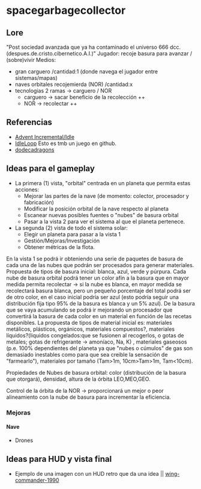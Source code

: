 # spacegarbagecollector

## Lore
"Post sociedad avanzada que ya ha contaminado el universo 666 dcc.(despues.de.cristo.cibernetico.A.I.)"
Jugador: recoje basura para avanzar / (sobre)vivir
Medios:
- gran carguero /cantidad:1 (donde navega el jugador entre sistemas/mapas)
- naves orbitales recojemierda (NOR) /cantidad:x
- tecnologias 2 ramas -> carguero / NOR
  - carguero -> sacar beneficio de la recolección ++
  - NOR -> recolectar ++
## Referencias
   - [Advent Incremental/Idle](https://paperpilot.dev/advent/)
   - [IdleLoop](https://lloyd-delacroix.github.io/omsi-loops/) Esto es tmb un juego en github.
   - [dodecadragons](https://demonin.com/games/dodecaDragons/)

## Ideas para el gameplay
   - La primera (1) vista, "orbital" centrada en un planeta que permita estas acciones:
      - Mejorar las partes de la nave (de momento: colector, procesador y fabricación)
      - Modificar la posición orbital de la nave respecto al planeta
      - Escanear nuevas posibles fuentes o "nubes" de basura orbital
      - Pasar a la vista 2 para ver el sistema al que el planeta pertenece.
   - La segunda (2) vista de todo el sistema solar:
      - Elegir un planeta para pasar a la vista 1
      - Gestión/Mejoras/Investigación
      - Obtener métricas de la flota.  

En la vista 1 se podrá ir obteniendo una serie de paquetes de basura de cada una de las nubes que podrán ser procesados para generar materiales. Propuesta de tipos de basura inicial: blanca, azul, verde y púrpura. Cada nube de basura orbital podrá tener un color afín a la basura que en mayor medida permita recolectar -> si la nube es blanca, en mayor medida se recolectará basura blanca, pero un pequeño porcentaje del total podrá ser de otro color, en el caso inicial podría ser azul (esto podría seguir una distribución fija tipo 95% de la basura es blanca y un 5% azul). De la basura que se vaya acumulando se podrá ir mejorando un procesador que convertirá la basura de cada color en un material en función de las recetas disponibles. La propuesta de tipos de material inicial es: materiales metálicos, plásticos, orgánicos, materiales compuestos?, materiales líquidos?(liquidos congelados:que se fusionen al recogerlos, o gotas de metales; gotas de refrigerante -> amoníaco, Na, K) , materiales gaseosos (p.e. 100% dependientes del planeta ya que "nubes o cúmulos" de gas son demasiado inestables como para que sea creible la sensación de "farmearlo"), materiales por tamaño (Tam>1m, 10cm>Tam>1m, Tam<10cm).

Propiedades de Nubes de basura orbital: color (distribución de la basura que otorgará), densidad, altura de la órbita LEO,MEO,GEO.

Control de la órbita de la NOR -> proporcionará un mejor o peor alineamiento con la nube de basura para incrementar la eficiencia.
### Mejoras
#### Nave
- Drones

## Ideas para HUD y vista final

   - Ejemplo de una imagen con un HUD retro que da una idea || [wing-commander-1990](https://github.com/user-attachments/assets/838cef7a-5df0-4160-ab0f-a048449ab954)
